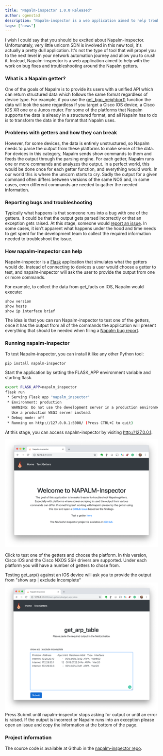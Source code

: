 ```yaml
---
title: "Napalm-inspector 1.0.0 Released"
author: ogenstad
description: "Napalm-inspector is a web application aimed to help troubleshoot the Napalm getters"
tags: ["news"]
---
```

I wish I could say that you should be excited about Napalm-inspector. Unfortunately, very little unicorn SDN is involved in this new tool, it's actually a pretty dull application. It's not the type of tool that will propel you to the next level in your network automation journey and allow you to crush it. Instead, Napalm-inspector is a web application aimed to help with the work on bug fixes and troubleshooting around the Napalm getters. 
<!--more-->

### What is a Napalm getter?
One of the goals of Napalm is to provide its users with a unified API which can return structured data which follows the same format regardless of device type. For example, if you use the [get_bgp_neighbor()](https://napalm.readthedocs.io/en/latest/base.html#napalm.base.base.NetworkDriver.get_bgp_neighbors) function the data will look the same regardless if you target a Cisco IOS device, a Cisco IOS XR one or a Junos router. For some of the platforms that Napalm supports the data is already in a structured format, and all Napalm has to do is to transform the data in the format that Napalm uses.

### Problems with getters and how they can break
However, for some devices, the data is entirely unstructured, so Napalm needs to parse the output from these platforms to make sense of the data. For devices in this category, Napalm sends show commands to them and feeds the output through the parsing engine. For each getter, Napalm runs one or more commands and analyzes the output. In a perfect world, this would be done once for each getter function, and everything would work. In our world this is where the unicorn starts to cry. Sadly the output for a given command often differs between versions of the same NOS and, in some cases, even different commands are needed to gather the needed information.

### Reporting bugs and troubleshooting
Typically what happens is that someone runs into a bug with one of the getters. It could be that the output gets parsed incorrectly or that an exception gets raised. At this stage, someone would [report an issue](https://github.com/napalm-automation/napalm/issues). In some cases, it isn't apparent what happens under the hood and time needs to get spent for the development team to collect the required information needed to troubleshoot the issue.

### How napalm-inspector can help
Napalm-inspector is a [Flask](https://palletsprojects.com/p/flask/) application that simulates what the getters would do. Instead of connecting to devices a user would choose a getter to test, and napalm-inspector will ask the user to provide the output from one or more commands.

For example, to collect the data from get_facts on IOS, Napalm would execute:
```
show version
show hosts
show ip interface brief
```
The idea is that you can run Napalm-inspector to test one of the getters, once it has the output from all of the commands the application will present everything that should be needed when filing a [Napalm bug report](https://github.com/napalm-automation/napalm/issues).

### Running napalm-inspector
To test Napalm-inspector, you can install it like any other Python tool:

```
pip install napalm-inspector
```

Start the application by setting the FLASK_APP environment variable and starting flask.

```bash
export FLASK_APP=napalm_inspector
flask run
 * Serving Flask app "napalm_inspector"
 * Environment: production
   WARNING: Do not use the development server in a production environment.
   Use a production WSGI server instead.
 * Debug mode: off
 * Running on http://127.0.0.1:5000/ (Press CTRL+C to quit)
```
At this stage, you can access napalm-inspector by visiting http://127.0.0.1.

![Napalm Inspector](/images/2019/napalm-inspector-homescreen.png)

Click to test one of the getters and choose the platform. In this version, Cisco IOS and the Cisco NXOS SSH drivers are supported. Under each platform you will have a number of getters to chose from.

Testing get_arp() against an IOS device will ask you to provide the output from "show arp | exclude Incomplete"
![Napalm Inspector get_arp()](/images/2019/napalm-inspector-get-arp.png)
Press Submit until napalm-inspector stops asking for output or until an error is raised. If the output is incorrect or Napalm runs into an exception please open an issue and copy the information at the bottom of the page.

### Project information
The source code is available at Github in the [napalm-inspector repo](https://github.com/napalm-automation/napalm-inspector).